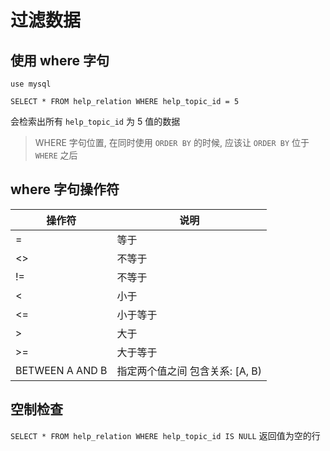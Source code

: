
# 过滤数据


## 使用 where 字句

`use mysql`

`SELECT * FROM help_relation WHERE help_topic_id = 5`

会检索出所有 `help_topic_id` 为 5 值的数据

> WHERE 字句位置, 在同时使用 `ORDER BY` 的时候, 应该让 `ORDER BY` 位于 `WHERE` 之后

## where 字句操作符

| 操作符          | 说明                            |
| --------------- | ------------------------------- |
| =               | 等于                            |
| <>              | 不等于                          |
| !=              | 不等于                          |
| <               | 小于                            |
| <=              | 小于等于                        |
| >               | 大于                            |
| >=              | 大于等于                        |
| BETWEEN A AND B | 指定两个值之间 包含关系: [A, B) |


## 空制检查

`SELECT * FROM help_relation WHERE help_topic_id IS NULL` 返回值为空的行


